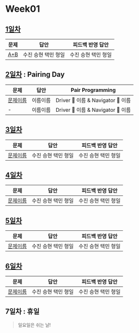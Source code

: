 # Week01

## [1일차](Day1)

| 문제                 | 답안                | 피드백 반영 답안    |
| -------------------- | ------------------- | ------------------- |
| [A+B](https://www.acmicpc.net/problem/1000) | 수진 승현 택민 형일 | 수진 승현 택민 형일 |

## [2일차](Day2) : Pairing Day

| 문제                 | 답안                | Pair Programming    |
| -------------------- | ------------------- | ------------------- |
| [문제이름](문제링크) | 이름이름 | Driver 🚗 이름 & Navigator 🧭 이름 |
| - | 이름이름 | Driver 🚗 이름 & Navigator 🧭 이름 |

## [3일차](Day3)

| 문제                 | 답안                | 피드백 반영 답안    |
| -------------------- | ------------------- | ------------------- |
| [문제이름](문제링크) | 수진 승현 택민 형일 | 수진 승현 택민 형일 |

## [4일차](Day4)

| 문제                 | 답안                | 피드백 반영 답안    |
| -------------------- | ------------------- | ------------------- |
| [문제이름](문제링크) | 수진 승현 택민 형일 | 수진 승현 택민 형일 |

## [5일차](Day5)

| 문제                 | 답안                | 피드백 반영 답안    |
| -------------------- | ------------------- | ------------------- |
| [문제이름](문제링크) | 수진 승현 택민 형일 | 수진 승현 택민 형일 |

## [6일차](Day6)

| 문제                 | 답안                | 피드백 반영 답안    |
| -------------------- | ------------------- | ------------------- |
| [문제이름](문제링크) | 수진 승현 택민 형일 | 수진 승현 택민 형일 |

## 7일차 : 휴일
> 일요일은 쉬는 날!
